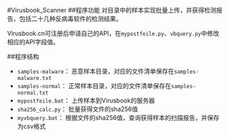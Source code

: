 #Virusbook_Scanner
##程序功能
对目录中的样本实现批量上传，并获得检测报告，包括二十几种反病毒软件的检测结果。

Virusbook.cn可注册后申请自己的API，在`mypostfeile.py`、`vbquery.py`中修改相应的API字段值。

##程序结构
- `samples-malware`： 恶意样本目录，对应的文件清单保存在`samples-malware.txt`
- `samples-normal`： 正常样本目录，对应的文件清单保存在`samples-normal.txt`
- `mypostfeile.bat`： 上传样本到Virusbook的服务器
- `sha256_calc.py`： 批量获得文件的sha256值
- `myvbquery.bat`： 根据文件的sha256值，查询获得样本的扫描报告，并保存为csv格式
